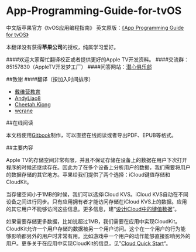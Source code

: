 # App-Programming-Guide-for-tvOS
中文版苹果官方《tvOS应用编程指南》
英文原版：[《App Programming Guide for tvOS》](https://developer.apple.com/library/prerelease/tvos/documentation/General/Conceptual/AppleTV_PG/index.html#//apple_ref/doc/uid/TP40015241-CH12-SW1)

本翻译没有获得**苹果公司**的授权，纯属学习爱好。

####欢迎大家帮忙翻译校正或者提供更好的Apple TV开发资料。
####交流群：85157830（AppleTV开发梦工厂）
####问答网站：[潜心俱乐部](http://divein.club)

##致谢
####翻译（按加入时间排序）
- [戴维营教育](http://v.diveinedu.com)
- [AndyLiao8](https://github.com/AndyLiao8)
- [Cheetah.Kiong](https://github.com/wuqiong)
- [wcrane](https://github.com/wcrane)

##在线阅读

本文档使用[Gitbook](http://diveinedu.gitbooks.io/app-programming-guide-for-tvos/)制作，可以直接在线阅读或者导出PDF、EPUB等格式。


##主要内容

Apple TV的存储空间非常有限，并且不保证存储在设备上的数据在用户下次打开程序的时候还继续存在。因此为了在多个设备上分析用户的数据，我们需要将用户的数据存储的其它地方。苹果给我们提供了两个选择：iCloud键值存储和CloudKit。

当存储空间小于1MB的时候，我们可以选择iCloud KVS。iCloud KVS自动在不同设备之间进行同步。只有应用拥有者才能访问存储在iCloud KVS上的数据。应用的其它用户不能够访问这些信息。更多信息，建“[设计iCloud中的键值数据](https://developer.apple.com/library/prerelease/tvos/documentation/General/Conceptual/iCloudDesignGuide/Chapters/DesigningForKey-ValueDataIniCloud.html#//apple_ref/doc/uid/TP40012094-CH7)”。

如果需要存储更多数据，比如说超过1MB，我们需要在应用中实现CloudKit。CloudKit允许一个用户存储的数据被另一个用户访问。这个在一个用户的行为能够影响都另外的用户时非常有用。比如游戏中一个用户的动作能够直接影响另外的用户。更多关于在应用中实现CloudKit的信息，见”[Cloud Quick Start](https://developer.apple.com/library/prerelease/tvos/documentation/DataManagement/Conceptual/CloudKitQuickStart/Introduction/Introduction.html#//apple_ref/doc/uid/TP40014987)“。